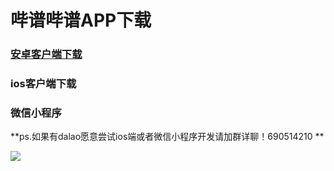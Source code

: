 # 哔谱哔谱APP下载

### [安卓客户端下载](http://m.shouji.360tpcdn.com/180122/465b4dddbfdbf9704ad8c7fca2b5a7a2/livesun.justiceeternal_4.apk)

### ios客户端下载

### 微信小程序

**ps.如果有dalao愿意尝试ios端或者微信小程序开发请加群详聊！690514210 **

![](http://upload-images.jianshu.io/upload_images/2141706-2120149c5b586bf4.png?imageMogr2/auto-orient/strip%7CimageView2/2/w/1240)


